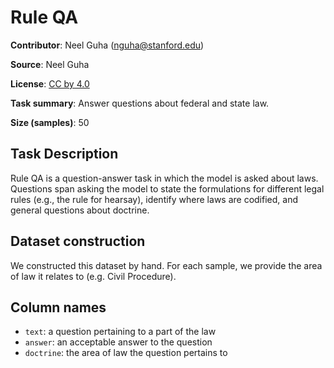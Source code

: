 # Rule QA

**Contributor**: Neel Guha (nguha@stanford.edu)

**Source**: Neel Guha

**License**: [CC by 4.0](https://creativecommons.org/licenses/by/4.0/)

**Task summary**: Answer questions about federal and state law.

**Size (samples)**: 50

## Task Description

Rule QA is a question-answer task in which the model is asked about laws. Questions span asking the model to state the formulations for different legal rules (e.g., the rule for hearsay), identify where laws are codified, and general questions about doctrine.

## Dataset construction

We constructed this dataset by hand. For each sample, we provide the area of law it relates to (e.g. Civil Procedure).


## Column names

- `text`: a question pertaining to a part of the law
- `answer`: an acceptable answer to the question
- `doctrine`: the area of law the question pertains to